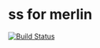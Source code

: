 # ss for merlin
[![Build Status](https://travis-ci.org/lycold/ss.svg?branch=master)](https://travis-ci.org/lycold/ss)
